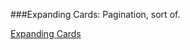 ###Expanding Cards: Pagination, sort of.

[Expanding Cards](https://progress-steps-stardust.netlify.app/)
